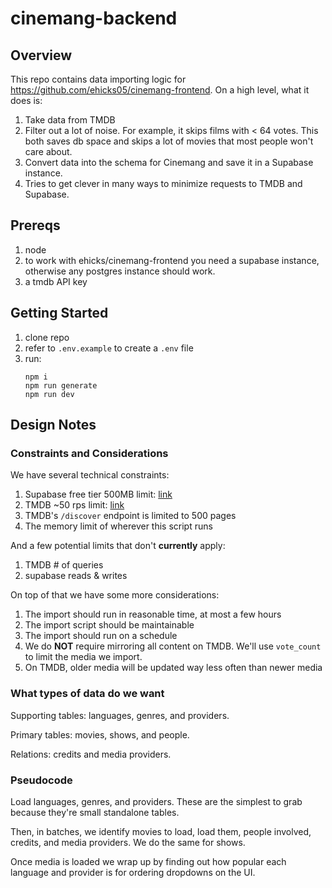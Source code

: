 # cinemang-backend

## Overview

This repo contains data importing logic for https://github.com/ehicks05/cinemang-frontend. On a high level, what it does is:

1. Take data from TMDB
3. Filter out a lot of noise. For example, it skips films with < 64 votes. This both saves db space and skips a lot of movies that most people won't care about.
2. Convert data into the schema for Cinemang and save it in a Supabase instance.
5. Tries to get clever in many ways to minimize requests to TMDB and Supabase.

## Prereqs

1. node
2. to work with ehicks/cinemang-frontend you need a supabase instance, otherwise any postgres instance should work.
3. a tmdb API key

## Getting Started

1. clone repo
2. refer to `.env.example` to create a `.env` file
2. run:
   ```
   npm i
   npm run generate
   npm run dev
   ```

## Design Notes

### Constraints and Considerations

We have several technical constraints:
1. Supabase free tier 500MB limit: [link](https://supabase.com/pricing)
2. TMDB ~50 rps limit: [link](https://developer.themoviedb.org/docs/rate-limiting)
3. TMDB's `/discover` endpoint is limited to 500 pages
4. The memory limit of wherever this script runs

And a few potential limits that don't **currently** apply:
1. TMDB # of queries
2. supabase reads & writes

On top of that we have some more considerations:
1. The import should run in reasonable time, at most a few hours
2. The import script should be maintainable
3. The import should run on a schedule
4. We do **NOT** require mirroring all content on TMDB. We'll use `vote_count` to limit the media we import.
5. On TMDB, older media will be updated way less often than newer media

### What types of data do we want

Supporting tables: languages, genres, and providers.

Primary tables: movies, shows, and people.

Relations: credits and media providers.

### Pseudocode

Load languages, genres, and providers. These are the simplest to grab because they're small standalone tables.

Then, in batches, we identify movies to load, load them, people involved, credits, and media providers. We do the same for shows.

Once media is loaded we wrap up by finding out how popular each language and provider is for ordering dropdowns on the UI.